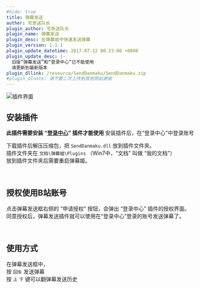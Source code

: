 ```yaml
---
#hide: true
title: 弹幕发送
auther: 宅急送队长
plugin_author: 宅急送队长
plugin_name: 弹幕发送
plugin_desc: 在弹幕姬中快速发送弹幕
plugin_version: 1.1.1
plugin_update_datetime: 2017-07-12 00:23:00 +0800
plugin_update_desc: |-
  旧版“弹幕发送”和“登录中心”已不能使用
  请更新到最新版本
plugin_dllink: /resource/SendDanmaku/SendDanmaku.zip
#plugin_dlnote: 请不要二次上传到其他网站谢谢
---
```


<img class="shadow" src="https://www.danmuji.cn/resource/SendDanmaku/1.png" alt="插件界面" />

<br/>

## 安装插件

**此插件需要安装 “[登录中心](https://www.danmuji.cn/plugins/LoginCenter)” 插件才能使用**
安装插件后，在“登录中心”中登录账号

下载插件后解压压缩包，把 `SendDanmaku.dll` 放到插件文件夹。  
插件文件夹在 `文档\弹幕姬\Plugins` （Win7中，“文档” 叫做 “我的文档”）  
放到插件文件夹后需要重启弹幕姬。

<br/>

## 授权使用B站账号

点击弹幕发送框右侧的 “申请授权” 按钮，会弹出 “登录中心” 插件的授权界面。  
同意授权后，弹幕发送插件就可以使用在“登录中心”登录的账号发送弹幕了。

<br/>

## 使用方式

在弹幕发送框中，  
按 `回车` 发送弹幕  
按 `上` `下` 键可以翻弹幕发送历史

